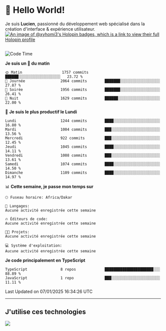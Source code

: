 # 👋 Hello World!

Je suis **Lucien**, passionné du développement web spécialisé dans la création d'interface & expérience utilisateur.
[![An image of @xyhomi3's Holopin badges, which is a link to view their full Holopin profile](https://holopin.me/xyhomi3)](https://holopin.io/@xyhomi3)

##

<!--START_SECTION:waka-->
![Code Time](http://img.shields.io/badge/Code%20Time-2%2C834%20hrs%2050%20mins-blue)

**Je suis un 🐤 du matin** 

```text
🌞 Matin                  1757 commits        ██████░░░░░░░░░░░░░░░░░░░   23.72 % 
🌆 Journée                2064 commits        ███████░░░░░░░░░░░░░░░░░░   27.87 % 
🌃 Soirée                 1956 commits        ███████░░░░░░░░░░░░░░░░░░   26.41 % 
🌙 Nuit                   1629 commits        ██████░░░░░░░░░░░░░░░░░░░   22.00 % 
```
📅 **Je suis le plus productif le Lundi** 

```text
Lundi                    1244 commits        ████░░░░░░░░░░░░░░░░░░░░░   16.80 % 
Mardi                    1004 commits        ███░░░░░░░░░░░░░░░░░░░░░░   13.56 % 
Mercredi                 922 commits         ███░░░░░░░░░░░░░░░░░░░░░░   12.45 % 
Jeudi                    1045 commits        ████░░░░░░░░░░░░░░░░░░░░░   14.11 % 
Vendredi                 1008 commits        ███░░░░░░░░░░░░░░░░░░░░░░   13.61 % 
Samedi                   1074 commits        ████░░░░░░░░░░░░░░░░░░░░░   14.50 % 
Dimanche                 1109 commits        ████░░░░░░░░░░░░░░░░░░░░░   14.97 % 
```


📊 **Cette semaine, je passe mon temps sur** 

```text
🕑︎ Fuseau horaire: Africa/Dakar

💬 Langages: 
Aucune activité enregistrée cette semaine

🔥 Éditeurs de code: 
Aucune activité enregistrée cette semaine

🐱‍💻 Projets: 
Aucune activité enregistrée cette semaine

💻 Système d'exploitation: 
Aucune activité enregistrée cette semaine
```

**Je code principalement en TypeScript** 

```text
TypeScript               8 repos             ██████████████████████░░░   88.89 % 
JavaScript               1 repo              ███░░░░░░░░░░░░░░░░░░░░░░   11.11 % 
```




 Last Updated on 07/01/2025 16:34:26 UTC
<!--END_SECTION:waka-->
---

## J'utilise ces technologies

<p align="left">
  <a href="https://skillicons.dev">
    <img src="https://skillicons.dev/icons?i=ts,js,md,scss,tailwind,react,docker,express,astro,vite,nextjs,vercel,figma,ableton" />
  </a>
</p>

